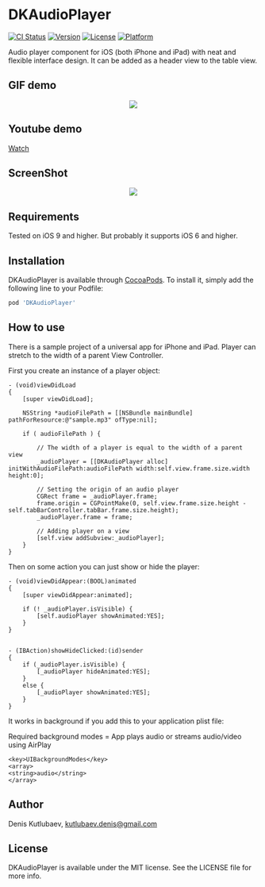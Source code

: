 # DKAudioPlayer

[![CI Status](http://img.shields.io/travis/denis.kutlubaev@rubetek.com/DKAudioPlayer.svg?style=flat)](https://travis-ci.org/denis.kutlubaev@rubetek.com/DKAudioPlayer)
[![Version](https://img.shields.io/cocoapods/v/DKAudioPlayer.svg?style=flat)](http://cocoapods.org/pods/DKAudioPlayer)
[![License](https://img.shields.io/cocoapods/l/DKAudioPlayer.svg?style=flat)](http://cocoapods.org/pods/DKAudioPlayer)
[![Platform](https://img.shields.io/cocoapods/p/DKAudioPlayer.svg?style=flat)](http://cocoapods.org/pods/DKAudioPlayer)

Audio player component for iOS (both iPhone and iPad) with neat and flexible interface design. It can be added as a header view to the table view.

## GIF demo

<p align="center"><img src="https://github.com/wzbozon/DKAudioPlayer/blob/master/audioplayer.gif?raw=true"></p>

## Youtube demo

<a href="http://youtu.be/By0qU4dhHZ0">Watch</a>

## ScreenShot

<p align="center"><img src="https://github.com/wzbozon/DKAudioPlayer/blob/master/SmallScreenshot.png?raw=true"></p>

## Requirements

Tested on iOS 9 and higher. But probably it supports iOS 6 and higher.

## Installation

DKAudioPlayer is available through [CocoaPods](http://cocoapods.org). To install
it, simply add the following line to your Podfile:

```ruby
pod 'DKAudioPlayer'
```

## How to use

There is a sample project of a universal app for iPhone and iPad. Player can stretch to the width of a parent View Controller.

First you create an instance of a player object: 
```
- (void)viewDidLoad
{
    [super viewDidLoad];
    
    NSString *audioFilePath = [[NSBundle mainBundle] pathForResource:@"sample.mp3" ofType:nil];
    
    if ( audioFilePath ) {
        
        // The width of a player is equal to the width of a parent view
        _audioPlayer = [[DKAudioPlayer alloc] initWithAudioFilePath:audioFilePath width:self.view.frame.size.width height:0];
        
        // Setting the origin of an audio player
        CGRect frame = _audioPlayer.frame;
        frame.origin = CGPointMake(0, self.view.frame.size.height - self.tabBarController.tabBar.frame.size.height);
        _audioPlayer.frame = frame;
        
        // Adding player on a view
        [self.view addSubview:_audioPlayer];
    }
}
```

Then on some action you can just show or hide the player: 
```
- (void)viewDidAppear:(BOOL)animated
{
    [super viewDidAppear:animated];
    
    if (! _audioPlayer.isVisible) {
        [self.audioPlayer showAnimated:YES];
    }
}


- (IBAction)showHideClicked:(id)sender
{
    if (_audioPlayer.isVisible) {
        [_audioPlayer hideAnimated:YES];
    }
    else {
        [_audioPlayer showAnimated:YES];
    }
}
```

It works in background if you add this to your application plist file: 

Required background modes = App plays audio or streams audio/video using AirPlay

```
<key>UIBackgroundModes</key>
<array>
<string>audio</string>
</array>
```

## Author

Denis Kutlubaev, kutlubaev.denis@gmail.com

## License

DKAudioPlayer is available under the MIT license. See the LICENSE file for more info.

